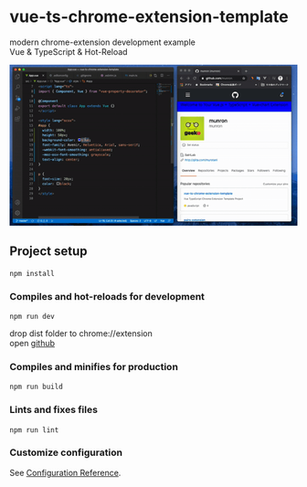 # vue-ts-chrome-extension-template

modern chrome-extension development example  
Vue & TypeScript & Hot-Reload

![hot-reload](./hotreload.gif)

## Project setup
```
npm install
```


### Compiles and hot-reloads for development
```
npm run dev
```
drop dist folder to chrome://extension   
open [github](https://github.com/)

### Compiles and minifies for production
```
npm run build
```

### Lints and fixes files
```
npm run lint
```

### Customize configuration
See [Configuration Reference](https://cli.vuejs.org/config/).
